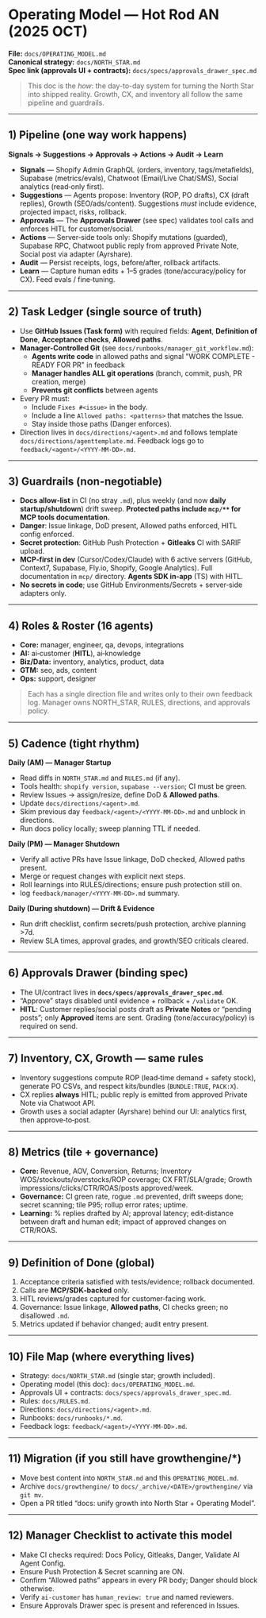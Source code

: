 
# Operating Model — Hot Rod AN (2025 OCT)

**File:** `docs/OPERATING_MODEL.md`  
**Canonical strategy:** `docs/NORTH_STAR.md`  
**Spec link (approvals UI + contracts):** `docs/specs/approvals_drawer_spec.md`

> This doc is the *how*: the day-to-day system for turning the North Star into shipped reality. Growth, CX, and inventory all follow the same pipeline and guardrails.

---

## 1) Pipeline (one way work happens)
**Signals → Suggestions → Approvals → Actions → Audit → Learn**

- **Signals** — Shopify Admin GraphQL (orders, inventory, tags/metafields), Supabase (metrics/evals), Chatwoot (Email/Live Chat/SMS), Social analytics (read‑only first).  
- **Suggestions** — Agents propose: Inventory (ROP, PO drafts), CX (draft replies), Growth (SEO/ads/content). Suggestions *must* include evidence, projected impact, risks, rollback.  
- **Approvals** — The **Approvals Drawer** (see spec) validates tool calls and enforces HITL for customer/social.  
- **Actions** — Server‑side tools only: Shopify mutations (guarded), Supabase RPC, Chatwoot public reply from approved Private Note, Social post via adapter (Ayrshare).  
- **Audit** — Persist receipts, logs, before/after, rollback artifacts.  
- **Learn** — Capture human edits + 1–5 grades (tone/accuracy/policy for CX). Feed evals / fine‑tuning.

---

## 2) Task Ledger (single source of truth)
- Use **GitHub Issues (Task form)** with required fields: **Agent**, **Definition of Done**, **Acceptance checks**, **Allowed paths**.
- **Manager-Controlled Git** (see `docs/runbooks/manager_git_workflow.md`):
  - **Agents write code** in allowed paths and signal "WORK COMPLETE - READY FOR PR" in feedback
  - **Manager handles ALL git operations** (branch, commit, push, PR creation, merge)
  - **Prevents git conflicts** between agents
- Every PR must:
  - Include `Fixes #<issue>` in the body.
  - Include a line `Allowed paths: <patterns>` that matches the Issue.
  - Stay inside those paths (Danger enforces).
- Direction lives in `docs/directions/<agent>.md` and follows template `docs/directions/agenttemplate.md`. Feedback logs go to `feedback/<agent>/<YYYY-MM-DD>.md`.

---

## 3) Guardrails (non-negotiable)
- **Docs allow‑list** in CI (no stray `.md`), plus weekly (and now **daily startup/shutdown**) drift sweep. **Protected paths include `mcp/**` for MCP tools documentation.**
- **Danger**: Issue linkage, DoD present, Allowed paths enforced, HITL config enforced.
- **Secret protection**: GitHub Push Protection + **Gitleaks** CI with SARIF upload.
- **MCP‑first in dev** (Cursor/Codex/Claude) with 6 active servers (GitHub, Context7, Supabase, Fly.io, Shopify, Google Analytics). Full documentation in `mcp/` directory. **Agents SDK in‑app** (TS) with HITL.
- **No secrets in code**; use GitHub Environments/Secrets + server‑side adapters only.

---

## 4) Roles & Roster (16 agents)
- **Core:** manager, engineer, qa, devops, integrations  
- **AI:** ai‑customer (**HITL**), ai‑knowledge  
- **Biz/Data:** inventory, analytics, product, data  
- **GTM:** seo, ads, content  
- **Ops:** support, designer

> Each has a single direction file and writes only to their own feedback log. Manager owns NORTH_STAR, RULES, directions, and approvals policy.

---

## 5) Cadence (tight rhythm)
**Daily (AM) — Manager Startup**
- Read diffs in `NORTH_STAR.md` and `RULES.md` (if any).  
- Tools health: `shopify version`, `supabase --version`; CI must be green.  
- Review Issues → assign/resize, define DoD & **Allowed paths**.  
- Update `docs/directions/<agent>.md`.  
- Skim previous day `feedback/<agent>/<YYYY-MM-DD>.md` and unblock in directions.  
- Run docs policy locally; sweep planning TTL if needed.

**Daily (PM) — Manager Shutdown**
- Verify all active PRs have Issue linkage, DoD checked, Allowed paths present.  
- Merge or request changes with explicit next steps.  
- Roll learnings into RULES/directions; ensure push protection still on.  
- log `feedback/manager/<YYYY-MM-DD>.md` summary.

**Daily (During shutdown) — Drift & Evidence**
- Run drift checklist, confirm secrets/push protection, archive planning >7d.  
- Review SLA times, approval grades, and growth/SEO criticals cleared.

---

## 6) Approvals Drawer (binding spec)
- The UI/contract lives in **`docs/specs/approvals_drawer_spec.md`**.  
- “Approve” stays disabled until evidence + rollback + `/validate` OK.  
- **HITL**: Customer replies/social posts draft as **Private Notes** or “pending posts”; only **Approved** items are sent. Grading (tone/accuracy/policy) is required on send.

---

## 7) Inventory, CX, Growth — same rules
- Inventory suggestions compute ROP (lead‑time demand + safety stock), generate PO CSVs, and respect kits/bundles (`BUNDLE:TRUE`, `PACK:X`).  
- CX replies **always** HITL; public reply is emitted from approved Private Note via Chatwoot API.  
- Growth uses a social adapter (Ayrshare) behind our UI: analytics first, then approve‑to‑post.

---

## 8) Metrics (tile + governance)
- **Core:** Revenue, AOV, Conversion, Returns; Inventory WOS/stockouts/overstocks/ROP coverage; CX FRT/SLA/grade; Growth impressions/clicks/CTR/ROAS/posts approved/week.  
- **Governance:** CI green rate, rogue `.md` prevented, drift sweeps done; secret scanning; tile P95; rollup error rates; uptime.  
- **Learning:** % replies drafted by AI; approval latency; edit‑distance between draft and human edit; impact of approved changes on CTR/ROAS.

---

## 9) Definition of Done (global)
1) Acceptance criteria satisfied with tests/evidence; rollback documented.  
2) Calls are **MCP/SDK‑backed** only.  
3) HITL reviews/grades captured for customer‑facing work.  
4) Governance: Issue linkage, **Allowed paths**, CI checks green; no disallowed `.md`.  
5) Metrics updated if behavior changed; audit entry present.

---

## 10) File Map (where everything lives)
- Strategy: `docs/NORTH_STAR.md` (single star; growth included).  
- Operating model (this doc): `docs/OPERATING_MODEL.md`.  
- Approvals UI + contracts: `docs/specs/approvals_drawer_spec.md`.  
- Rules: `docs/RULES.md`.  
- Directions: `docs/directions/<agent>.md`.  
- Runbooks: `docs/runbooks/*.md`.  
- Feedback logs: `feedback/<agent>/<YYYY-MM-DD>.md`.

---

## 11) Migration (if you still have growthengine/*)
- Move best content into `NORTH_STAR.md` and this `OPERATING_MODEL.md`.  
- Archive `docs/growthengine/` to `docs/_archive/<DATE>/growthengine/` via `git mv`.  
- Open a PR titled “docs: unify growth into North Star + Operating Model”.

---

## 12) Manager Checklist to activate this model
- Make CI checks required: Docs Policy, Gitleaks, Danger, Validate AI Agent Config.  
- Ensure Push Protection & Secret scanning are ON.  
- Confirm “Allowed paths” appears in every PR body; Danger should block otherwise.  
- Verify `ai-customer` has `human_review: true` and named reviewers.  
- Ensure Approvals Drawer spec is present and referenced in Issues.
